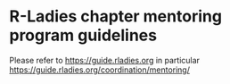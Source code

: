 # R-Ladies chapter mentoring program guidelines 

Please refer to <https://guide.rladies.org> in particular <https://guide.rladies.org/coordination/mentoring/>